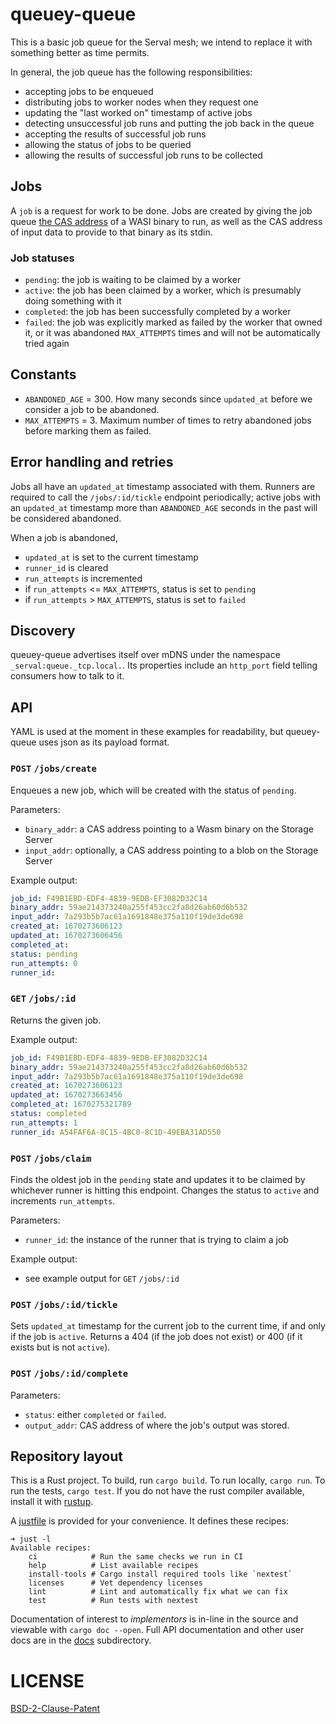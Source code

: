 # queuey-queue

This is a basic job queue for the Serval mesh; we intend to replace it with something better as time
permits.

In general, the job queue has the following responsibilities:

- accepting jobs to be enqueued
- distributing jobs to worker nodes when they request one
- updating the "last worked on" timestamp of active jobs
- detecting unsuccessful job runs and putting the job back in the queue
- accepting the results of successful job runs
- allowing the status of jobs to be queried
- allowing the results of successful job runs to be collected

## Jobs

A `job` is a request for work to be done. Jobs are created by giving the job queue
[the CAS address](https://github.com/serval/castaway) of a WASI binary to run, as well as the CAS
address of input data to provide to that binary as its stdin.

### Job statuses

- `pending`: the job is waiting to be claimed by a worker
- `active`: the job has been claimed by a worker, which is presumably doing something with it
- `completed`: the job has been successfully completed by a worker
- `failed`: the job was explicitly marked as failed by the worker that owned it, or it was abandoned
  `MAX_ATTEMPTS` times and will not be automatically tried again

## Constants

- `ABANDONED_AGE` = 300. How many seconds since `updated_at` before we consider a job to be abandoned.
- `MAX_ATTEMPTS` = 3. Maximum number of times to retry abandoned jobs before marking them as failed.

## Error handling and retries

Jobs all have an `updated_at` timestamp associated with them. Runners are required to call the
`/jobs/:id/tickle` endpoint periodically; active jobs with an `updated_at` timestamp more than
`ABANDONED_AGE` seconds in the past will be considered abandoned.

When a job is abandoned,

- `updated_at` is set to the current timestamp
- `runner_id` is cleared
- `run_attempts` is incremented
- if `run_attempts` <= `MAX_ATTEMPTS`, status is set to `pending`
- if `run_attempts` > `MAX_ATTEMPTS`, status is set to `failed`

## Discovery

queuey-queue advertises itself over mDNS under the namespace `_serval:queue._tcp.local.`. Its
properties include an `http_port` field telling consumers how to talk to it.

## API

YAML is used at the moment in these examples for readability, but queuey-queue uses json as its payload format.

### `POST` `/jobs/create`

Enqueues a new job, which will be created with the status of `pending`.

Parameters:

- `binary_addr`: a CAS address pointing to a Wasm binary on the Storage Server
- `input_addr`: optionally, a CAS address pointing to a blob on the Storage Server

Example output:

```yaml
job_id: F49B1EBD-EDF4-4839-9EDB-EF3082D32C14
binary_addr: 59ae214373240a255f453cc2fa8d26ab60d6b532
input_addr: 7a293b5b7ac61a1691848e375a110f19de3de698
created_at: 1670273606123
updated_at: 1670273606456
completed_at:
status: pending
run_attempts: 0
runner_id:
```

### `GET` `/jobs/:id`

Returns the given job.

Example output:

```yaml
job_id: F49B1EBD-EDF4-4839-9EDB-EF3082D32C14
binary_addr: 59ae214373240a255f453cc2fa8d26ab60d6b532
input_addr: 7a293b5b7ac61a1691848e375a110f19de3de698
created_at: 1670273606123
updated_at: 1670273663456
completed_at: 1670275321789
status: completed
run_attempts: 1
runner_id: A54FAF6A-8C15-4BC0-8C1D-49EBA31AD550
```

### `POST` `/jobs/claim`

Finds the oldest job in the `pending` state and updates it to be claimed by whichever runner is
hitting this endpoint. Changes the status to `active` and increments `run_attempts`.

Parameters:

- `runner_id`: the instance of the runner that is trying to claim a job

Example output:

- see example output for `GET` `/jobs/:id`

### `POST` `/jobs/:id/tickle`

Sets `updated_at` timestamp for the current job to the current time, if and only if the job is `active`. Returns
a 404 (if the job does not exist) or 400 (if it exists but is not `active`).

### `POST` `/jobs/:id/complete`

Parameters:

- `status`: either `completed` or `failed`.
- `output_addr`: CAS address of where the job's output was stored.

## Repository layout

This is a Rust project. To build, run `cargo build`. To run locally, `cargo run`. To run the tests, `cargo test`. If you do not have the rust compiler available, install it with [rustup](https://rustup.rs).

A [justfile](https://just.systems) is provided for your convenience. It defines these recipes:

```text
➜ just -l
Available recipes:
    ci            # Run the same checks we run in CI
    help          # List available recipes
    install-tools # Cargo install required tools like `nextest`
    licenses      # Vet dependency licenses
    lint          # Lint and automatically fix what we can fix
    test          # Run tests with nextest
```

Documentation of interest to _implementors_ is in-line in the source and viewable with `cargo doc --open`. Full API documentation and other user docs are in the [docs](./docs/) subdirectory.

# LICENSE

[BSD-2-Clause-Patent](./LICENSE)
